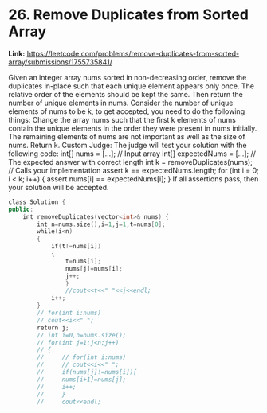 # 26. Remove Duplicates from Sorted Array

**Link:** https://leetcode.com/problems/remove-duplicates-from-sorted-array/submissions/1755735841/

Given an integer array nums sorted in non-decreasing order, remove the duplicates in-place such that each unique element appears only once. The relative order of the elements should be kept the same. Then return the number of unique elements in nums. Consider the number of unique elements of nums to be k, to get accepted, you need to do the following things: Change the array nums such that the first k elements of nums contain the unique elements in the order they were present in nums initially. The remaining elements of nums are not important as well as the size of nums. Return k. Custom Judge: The judge will test your solution with the following code: int[] nums = [...]; // Input array int[] expectedNums = [...]; // The expected answer with correct length int k = removeDuplicates(nums); // Calls your implementation assert k == expectedNums.length; for (int i = 0; i < k; i++) { assert nums[i] == expectedNums[i]; } If all assertions pass, then your solution will be accepted.

```cpp
class Solution {
public:
    int removeDuplicates(vector<int>& nums) {
        int n=nums.size(),i=1,j=1,t=nums[0];
        while(i<n)
        {
            if(t!=nums[i])
            {
                t=nums[i];
                nums[j]=nums[i];
                j++;
                }
                //cout<<t<<" "<<j<<endl;
            i++;
        }
        // for(int i:nums)
        // cout<<i<<" ";
        return j;
        // int i=0,n=nums.size();
        // for(int j=1;j<n;j++)
        // {
        //     // for(int i:nums)
        //     // cout<<i<<" ";
        //     if(nums[j]!=nums[i]){
        //     nums[i+1]=nums[j];
        //     i++;
        //     }
        //     cout<<endl;
```
